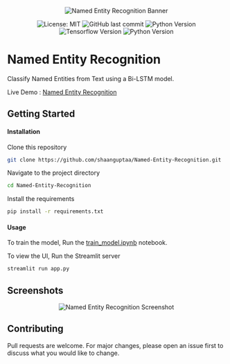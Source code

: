 <div align="center">

![Named Entity Recognition Banner](https://github.com/shaanguptaa/Named-Entity-Recognition/assets/84842443/6e3907e2-a545-454d-990b-d5cedec0bea0)


![License: MIT](https://img.shields.io/github/license/shaanguptaa/Named-Entity-recognition?style=for-the-badge)
![GitHub last commit](https://img.shields.io/github/last-commit/shaanguptaa/Named-Entity-recognition?style=for-the-badge)
![Python Version](https://img.shields.io/badge/python-3.11-yellow?style=for-the-badge&logo=python&color=%23F7CB3F)
![Tensorflow Version](https://img.shields.io/badge/Tensorflow-2.14-yellow?style=for-the-badge&logo=tensorflow&color=%23F7CB3F)
![Python Version](https://img.shields.io/badge/Framework-Streamlit-green?style=for-the-badge&logo=streamlit&color=%23F7CB3F)
<!-- ![Website Status](https://img.shields.io/website.svg?up_message=Live&url=https%3A%2F%2Fhttps://shaanguptaa-ner.streamlit.app/&style=for-the-badge) -->

</div>



# Named Entity Recognition

Classify Named Entities from Text using a Bi-LSTM model.

Live Demo : [Named Entity Recognition](https://shaanguptaa-ner.streamlit.app/)



## Getting Started

#### Installation


Clone this repository
```sh
git clone https://github.com/shaanguptaa/Named-Entity-Recognition.git
```

Navigate to the project directory
```sh
cd Named-Entity-Recognition
```

Install the requirements
```sh
pip install -r requirements.txt
```


#### Usage

To train the model, Run the [train_model.ipynb](train_model.ipynb) notebook.

To view the UI, Run the Streamlit server
```sh
streamlit run app.py
```



## Screenshots
<div align="center">

![Named Entity Recognition Screenshot](https://github.com/shaanguptaa/Named-Entity-Recognition/assets/84842443/e55d2d8f-a057-4c9c-b971-5465e096428f)

</div>


## Contributing
Pull requests are welcome. For major changes, please open an issue first to discuss what you would like to change.

<!-- ## License
This project is licensed under the MIT License - see the [LICENSE](LICENSE) file for details. -->